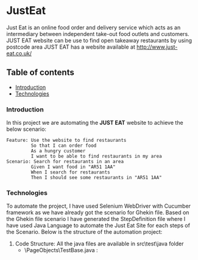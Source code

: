 # JustEat
Just Eat is an online food order and delivery service which acts as an intermediary between independent take-out food outlets and customers. JUST EAT website can be use to find open takeaway restaurants by using postcode area
JUST EAT has a website available at http://www.just-eat.co.uk/

## Table of contents
* [Introduction](#introduction)
* [Technologies](#technologies)
 
### Introduction
 In this project we are automating the **JUST EAT** website to achieve the below scenario:
  ```
  Feature: Use the website to find restaurants
           So that I can order food
           As a hungry customer
           I want to be able to find restaurants in my area
  Scenario: Search for restaurants in an area
           Given I want food in "AR51 1AA"
           When I search for restaurants
           Then I should see some restaurants in "AR51 1AA"
  ```

### Technologies
To automate the project, I have used Selenium WebDriver with Cucumber framework as we have already got the scenario for Ghekin file.
Based on the Ghekin file scenario I have generated the StepDefinition file where I have used Java Language to automate the Just Eat Site for each steps of the Scenario. Below is the structure of the automation project:

1. Code Structure: All the java files are available in src\test\java folder
   - \PageObjects\TestBase.java : 

